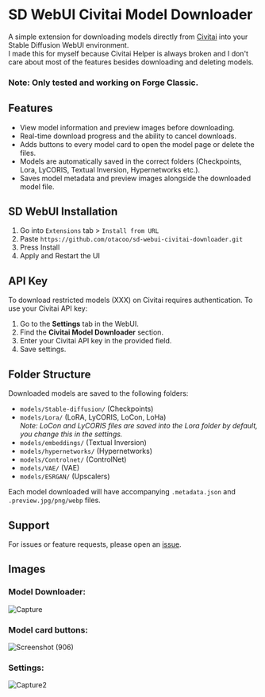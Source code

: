 # SD WebUI Civitai Model Downloader

A simple extension for downloading models directly from [Civitai](https://civitai.com) into your Stable Diffusion WebUI environment.\
I made this for myself because Civitai Helper is always broken and I don't care about most of the features besides downloading and deleting models.

### Note: Only tested and working on Forge Classic.


## Features

- View model information and preview images before downloading.
- Real-time download progress and the ability to cancel downloads.
- Adds buttons to every model card to open the model page or delete the files.
- Models are automatically saved in the correct folders (Checkpoints, Lora, LyCORIS, Textual Inversion, Hypernetworks etc.).
- Saves model metadata and preview images alongside the downloaded model file.

## SD WebUI Installation

1. Go into `Extensions` tab > `Install from URL`
2. Paste `https://github.com/otacoo/sd-webui-civitai-downloader.git`
3. Press Install
4. Apply and Restart the UI

## API Key

To download restricted models (XXX) on Civitai requires authentication. To use your Civitai API key:

1. Go to the **Settings** tab in the WebUI.
2. Find the **Civitai Model Downloader** section.
3. Enter your Civitai API key in the provided field.
4. Save settings.

## Folder Structure

Downloaded models are saved to the following folders:

- `models/Stable-diffusion/` (Checkpoints)
- `models/Lora/` (LoRA, LyCORIS, LoCon, LoHa)\
  *Note: LoCon and LyCORIS files are saved into the Lora folder by default, you change this in the settings.*
- `models/embeddings/` (Textual Inversion)
- `models/hypernetworks/` (Hypernetworks)
- `models/Controlnet/` (ControlNet)
- `models/VAE/` (VAE)
- `models/ESRGAN/` (Upscalers)

Each model downloaded will have accompanying `.metadata.json` and `.preview.jpg/png/webp` files.

## Support

For issues or feature requests, please open an [issue](https://github.com/otacoo/sd-webui-civitai-downloader/issues).

## Images

### Model Downloader:
![Capture](https://github.com/user-attachments/assets/92d3aec3-4193-4daa-80a0-a204fa4040e3)


### Model card buttons:
![Screenshot (906)](https://github.com/user-attachments/assets/09ed8996-a622-41f6-b53c-813a7d7be5e5)

### Settings:
![Capture2](https://github.com/user-attachments/assets/798e0e4a-744d-4876-80ed-59bdbbc09240)

